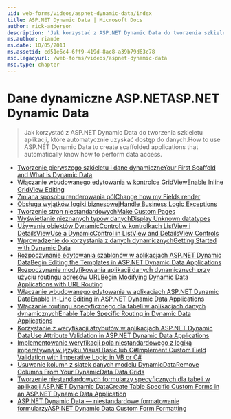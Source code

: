 ```yaml
---
uid: web-forms/videos/aspnet-dynamic-data/index
title: ASP.NET Dynamic Data | Microsoft Docs
author: rick-anderson
description: 'Jak korzystać z ASP.NET Dynamic Data do tworzenia szkieletu aplikacji, które automatycznie uzyskać dostęp do danych.'
ms.author: riande
ms.date: 10/05/2011
ms.assetid: cd51e6c4-6ff9-419d-8ac8-a39b79d63c78
msc.legacyurl: /web-forms/videos/aspnet-dynamic-data
msc.type: chapter
---
```

<a name="aspnet-dynamic-data"></a><span data-ttu-id="9c456-103">Dane dynamiczne ASP.NET</span><span class="sxs-lookup"><span data-stu-id="9c456-103">ASP.NET Dynamic Data</span></span>
====================
> <span data-ttu-id="9c456-104">Jak korzystać z ASP.NET Dynamic Data do tworzenia szkieletu aplikacji, które automatycznie uzyskać dostęp do danych.</span><span class="sxs-lookup"><span data-stu-id="9c456-104">How to use ASP.NET Dynamic Data to create scaffolded applications that automatically know how to perform data access.</span></span>


- [<span data-ttu-id="9c456-105">Tworzenie pierwszego szkieletu i dane dynamiczne</span><span class="sxs-lookup"><span data-stu-id="9c456-105">Your First Scaffold and What is Dynamic Data</span></span>](your-first-scaffold-and-what-is-dynamic-data.md)
- [<span data-ttu-id="9c456-106">Włączanie wbudowanego edytowania w kontrolce GridView</span><span class="sxs-lookup"><span data-stu-id="9c456-106">Enable Inline GridView Editing</span></span>](how-do-i-enable-inline-gridview-editing.md)
- [<span data-ttu-id="9c456-107">Zmiana sposobu renderowania pól</span><span class="sxs-lookup"><span data-stu-id="9c456-107">Change how my Fields render</span></span>](how-do-i-change-how-my-fields-render.md)
- [<span data-ttu-id="9c456-108">Obsługa wyjątków logiki biznesowej</span><span class="sxs-lookup"><span data-stu-id="9c456-108">Handle Business Logic Exceptions</span></span>](how-do-i-handle-business-logic-exceptions.md)
- [<span data-ttu-id="9c456-109">Tworzenie stron niestandardowych</span><span class="sxs-lookup"><span data-stu-id="9c456-109">Make Custom Pages</span></span>](how-do-i-make-custom-pages.md)
- [<span data-ttu-id="9c456-110">Wyświetlanie nieznanych typów danych</span><span class="sxs-lookup"><span data-stu-id="9c456-110">Display Unknown datatypes</span></span>](how-do-i-display-unknown-datatypes.md)
- [<span data-ttu-id="9c456-111">Używanie obiektów DynamicControl w kontrolkach ListView i DetailsView</span><span class="sxs-lookup"><span data-stu-id="9c456-111">Use a DynamicControl in ListView and DetailsView Controls</span></span>](how-do-i-use-a-dynamiccontrol-in-listview-and-detailsview-controls.md)
- [<span data-ttu-id="9c456-112">Wprowadzenie do korzystania z danych dynamicznych</span><span class="sxs-lookup"><span data-stu-id="9c456-112">Getting Started with Dynamic Data</span></span>](getting-started-with-dynamic-data.md)
- [<span data-ttu-id="9c456-113">Rozpoczynanie edytowania szablonów w aplikacjach ASP.NET Dynamic Data</span><span class="sxs-lookup"><span data-stu-id="9c456-113">Begin Editing the Templates in ASP.NET Dynamic Data Applications</span></span>](begin-editing-the-templates-in-aspnet-dynamic-data-applications.md)
- [<span data-ttu-id="9c456-114">Rozpoczynanie modyfikowania aplikacji danych dynamicznych przy użyciu routingu adresów URL</span><span class="sxs-lookup"><span data-stu-id="9c456-114">Begin Modifying Dynamic Data Applications with URL Routing</span></span>](begin-modifying-dynamic-data-applications-with-url-routing.md)
- [<span data-ttu-id="9c456-115">Włączanie wbudowanego edytowania w aplikacjach ASP.NET Dynamic Data</span><span class="sxs-lookup"><span data-stu-id="9c456-115">Enable In-Line Editing in ASP.NET Dynamic Data Applications</span></span>](enable-in-line-editing-in-aspnet-dynamic-data-applications.md)
- [<span data-ttu-id="9c456-116">Włączanie routingu specyficznego dla tabeli w aplikacjach danych dynamicznych</span><span class="sxs-lookup"><span data-stu-id="9c456-116">Enable Table Specific Routing in Dynamic Data Applications</span></span>](how-to-enable-table-specific-routing-in-dynamic-data-applications.md)
- [<span data-ttu-id="9c456-117">Korzystanie z weryfikacji atrybutów w aplikacjach ASP.NET Dynamic Data</span><span class="sxs-lookup"><span data-stu-id="9c456-117">Use Attribute Validation in ASP.NET Dynamic Data Applications</span></span>](how-to-use-attribute-validation-in-aspnet-dynamic-data-applications.md)
- [<span data-ttu-id="9c456-118">Implementowanie weryfikacji pola niestandardowego z logiką imperatywną w języku Visual Basic lub C#</span><span class="sxs-lookup"><span data-stu-id="9c456-118">Implement Custom Field Validation with Imperative Logic in VB or C#</span></span>](how-to-implement-custom-field-validation-with-imperative-logic-in-vb-or-c.md)
- [<span data-ttu-id="9c456-119">Usuwanie kolumn z siatek danych modelu DynamicData</span><span class="sxs-lookup"><span data-stu-id="9c456-119">Remove Columns From Your DynamicData Data Grids</span></span>](how-to-remove-columns-from-your-dynamicdata-data-grids.md)
- [<span data-ttu-id="9c456-120">Tworzenie niestandardowych formularzy specyficznych dla tabeli w aplikacji ASP.NET Dynamic Data</span><span class="sxs-lookup"><span data-stu-id="9c456-120">Create Table Specific Custom Forms in an ASP.NET Dynamic Data Application</span></span>](how-to-create-table-specific-custom-forms-in-an-aspnet-dynamic-data-application.md)
- [<span data-ttu-id="9c456-121">ASP.NET Dynamic Data — niestandardowe formatowanie formularzy</span><span class="sxs-lookup"><span data-stu-id="9c456-121">ASP.NET Dynamic Data Custom Form Formatting</span></span>](aspnet-dynamic-data-custom-form-formatting.md)
